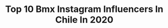 ---
title: Top 10 Bmx Instagram Influencers In Chile In 2020
description: Identify the most popular Instagram accounts on inBeat.
platform: Instagram
profiles:
  - username: "cocozurita"
    fullname: >-
      C O C O  Z U R I T A
    location: "Chile"
    followers: 77983
    engagement: 260
    commentsToLikes: 0.037607
    avatar: "https://scontent-ams4-1.cdninstagram.com/v/t51.2885-19/s320x320/11950668_949826288389180_1825334611_a.jpg?_nc_ht=scontent-ams4-1.cdninstagram.com&_nc_ohc=WXXNCsgYpx8AX-bghbn&oh=0724a44204d2a452e29de92b3cbf6daf&oe=5EBC5FE6"
    verified: true
    hashtags: "#hypermotard950sp, #featherweight, #redbullsoapbox, #czgtr77"
  - username: "j.navea_"
    fullname: >-
      Javier Navea Armijo
    location: "Chile"
    followers: 3013
    engagement: 1837
    commentsToLikes: 0.051838
    avatar: "https://scontent-lhr8-1.cdninstagram.com/v/t51.2885-19/s320x320/90674827_264709874534945_9055301183354175488_n.jpg?_nc_ht=scontent-lhr8-1.cdninstagram.com&_nc_ohc=pfbefia55msAX_jHuob&oh=dcd47928fc82001e341e83efa8c4dafb&oe=5EBB89C7"
    verified: false
    hashtags: "#pocoatrasao, #love, #31months, #vanssupportcup"
  - username: "kaziquebmx111"
    fullname: >-
      Jorge Arias Ceballos
    location: "Chile"
    followers: 7275
    engagement: 682
    commentsToLikes: 0.015546
    avatar: "https://scontent-ams4-1.cdninstagram.com/v/t51.2885-19/s320x320/80772264_2840243996028474_6735383394512797696_n.jpg?_nc_ht=scontent-ams4-1.cdninstagram.com&_nc_ohc=DqYTPwlMlMkAX--3SZT&oh=d5c9e7f86064b0df9dbc3f8f0668cdbd&oe=5EBC75F1"
    verified: false
    hashtags: "#surdechile, #neuquencapital, #whip, #cat"
  - username: "diegogaldames"
    fullname: >-
      Diego Galdames Salazar
    location: "Chile"
    followers: 8583
    engagement: 772
    commentsToLikes: 0.027883
    avatar: "https://scontent-ams4-1.cdninstagram.com/v/t51.2885-19/s320x320/71150323_2361600867283360_3519304594708496384_n.jpg?_nc_ht=scontent-ams4-1.cdninstagram.com&_nc_ohc=bUxOZoVyFywAX91kyoi&oh=f2e30b33ff89e4488e3a6c8b274bcbfa&oe=5EBBB164"
    verified: false
    hashtags: "#cuarentena, #unumfam, #buinrepresent, #lifestyle"
  - username: "maravilla_aravena"
    fullname: >-
      maravilla aravena
    location: "Chile"
    followers: 24875
    engagement: 301
    commentsToLikes: 0.011235
    avatar: "https://scontent-amt2-1.cdninstagram.com/v/t51.2885-19/s320x320/91431055_214317123220695_1764263649121140736_n.jpg?_nc_ht=scontent-amt2-1.cdninstagram.com&_nc_ohc=YiZRt21nn7YAX9Mcdr3&oh=d1e9ef6483f98c4ad121d7294127661d&oe=5EB7D9E0"
    verified: false
    hashtags: "#honda400, #fuerza, #whiliewednesday, #alpinestarsprotects"
  - username: "victormunozo"
    fullname: >-
      VICTOR MUÑOZ
    location: "Chile"
    followers: 17579
    engagement: 920
    commentsToLikes: 0.145260
    avatar: "https://scontent-lhr8-1.cdninstagram.com/v/t51.2885-19/s320x320/72601115_965976850426889_403484659603734528_n.jpg?_nc_ht=scontent-lhr8-1.cdninstagram.com&_nc_ohc=40iAxFCaXm4AX-SNK7_&oh=4652aca38dafdab946a46351ffdf059c&oe=5EB8E3CD"
    verified: false
    hashtags: "#vm, #sanbernardo, #monsterenergycl, #quedateencasa"
  - username: "tomasfuentesm"
    fullname: >-
      TF
    location: "Chile"
    followers: 8639
    engagement: 1118
    commentsToLikes: 0.120185
    avatar: "https://scontent-lhr8-1.cdninstagram.com/v/t51.2885-19/s320x320/87539283_194391685156559_2833240391589822464_n.jpg?_nc_ht=scontent-lhr8-1.cdninstagram.com&_nc_ohc=XJASz0DNvOwAX-SateX&oh=39b675cc517dfb7707083efa5d8d6ca1&oe=5EBAA71E"
    verified: false
    hashtags: "#keepitsimple, #myvans, #chile, #tabletoptuesday"
  - username: "andresgaticabmx"
    fullname: >-
      Andres Gatica
    location: "Chile"
    followers: 7813
    engagement: 1033
    commentsToLikes: 0.032577
    avatar: "https://scontent-lga3-1.cdninstagram.com/v/t51.2885-19/s320x320/80796303_622590181830817_5510980435666010112_n.jpg?_nc_ht=scontent-lga3-1.cdninstagram.com&_nc_ohc=qn_oXlrozRIAX-4xFc-&oh=7f625bc4086923c833cbc75fba854f7b&oe=5EB3CEEF"
    verified: false
    hashtags: "#bmx, #bmxsupportcup"
---